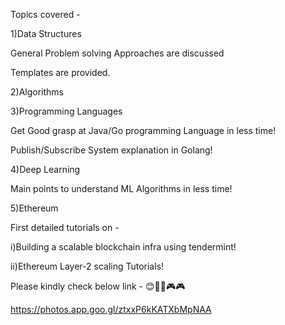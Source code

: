 Topics covered - 


1)Data Structures
 
 General Problem solving Approaches are discussed

 Templates are provided.
  


2)Algorithms
  


3)Programming Languages

  Get Good grasp at Java/Go programming Language in less time!
  
  Publish/Subscribe System explanation in Golang!



4)Deep Learning
  
  Main points to understand ML Algorithms in less time!


5)Ethereum
  
 
 First detailed tutorials on -
 
 i)Building a scalable blockchain infra using tendermint!

 ii)Ethereum Layer-2 scaling Tutorials!


 Please kindly check below link - 
 😊🌹🧡🎮🎮
 
 https://photos.app.goo.gl/ztxxP6kKATXbMpNAA
 
